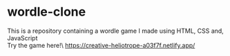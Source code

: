 # wordle-clone
This is a repository containing a wordle game I made using HTML, CSS and, JavaScript\
Try the game here!\ 
https://creative-heliotrope-a03f7f.netlify.app/ 
